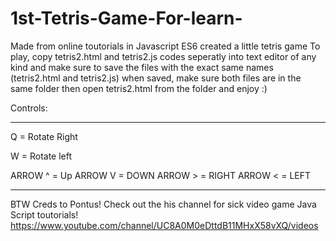 # 1st-Tetris-Game-For-learn-
Made from online toutorials in Javascript ES6 created a little tetris game 
To play, copy tetris2.html and tetris2.js codes seperatly into text editor of any kind and make sure to save the files with the exact same names (tetris2.html and tetris2.js) when saved, make sure both files are in the same folder then open tetris2.html from the folder
and enjoy :)

Controls:
*********************************** 
 Q = Rotate Right

W = Rotate left

ARROW ^ = Up
ARROW V = DOWN
ARROW > = RIGHT
ARROW < = LEFT 

*************************************
BTW Creds to Pontus!
Check out the his channel for sick video game Java Script toutorials!
https://www.youtube.com/channel/UC8A0M0eDttdB11MHxX58vXQ/videos
